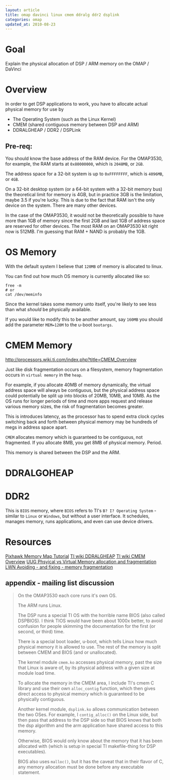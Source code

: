 ```yaml
---
layout: article
title: omap davinci linux cmem ddralg ddr2 dsplink
categories: omap
updated_at: 2010-08-23
---
```

Goal
====

Explain the physical allocation of DSP / ARM memory on the OMAP / DaVinci

Overview
====
In order to get DSP applications to work, you have to allocate actual physical memory for use by

  * The Operating System (such as the Linux Kernel)
  * CMEM (shared contiguous memory between DSP and ARM)
  * DDRALGHEAP / DDR2 / DSPLink

Pre-req:
-----

You should know the base address of the RAM device. For the OMAP3530, for example, the RAM starts at `0x80000000`, which is `2048MB`, or `2GB`.

The address space for a 32-bit system is up to `0xFFFFFFFF`, which is `4096MB`, or `4GB`.

On a 32-bit desktop system (or a 64-bit system with a 32-bit memory bus) the theoretical limit for memory is 4GB, but in practice 3GB is the limitation, maybe 3.5 if you're lucky. This is due to the fact that RAM isn't the only device on the system. There are many other devices.

In the case of the OMAP3530, it would not be theoretically possible to have more than 1GB of memory since the first 2GB and last 1GB of address space are reserved for other devices. The most RAM on an OMAP3530 kit right now is 512MB. I'm guessing that RAM + NAND is probably the 1GB.

OS Memory
====
With the default system I believe that `120MB` of memory is allocated to linux.

You can find out how much OS memory is currently allocated like so:

    free -m
    # or
    cat /dev/meminfo

Since the kernel takes some memory unto itself, you're likely to see less than what _should_ be physically available.

If you would like to modify this to be another amount, say `160MB` you should add the parameter `MEM=120M` to the u-boot `bootargs`.

CMEM Memory
====

http://processors.wiki.ti.com/index.php?title=CMEM_Overview

Just like disk fragmentation occurs on a filesystem, memory fragmentation occurs in `virtual memory` in the `heap`.

For example, if you allocate 40MB of memory dynamically, the virtual address space will always be contiguous, 
but the physical address space could potentially be split up into blocks of 20MB, 10MB, and 10MB.
As the OS runs for longer periods of time and more apps request and release various memory sizes, the risk of fragmentation becomes greater.

This is introduces latency, as the processor has to spend extra clock cycles switching back and forth between physical memory may be hundreds of megs in address space apart.

`CMEM` allocates memory which is guaranteed to be contiguous, not fragmented.
If you allocate 8MB, you get 8MB of physical memory. Period.

This memory is shared between the DSP and the ARM.

DDRALGOHEAP
====

DDR2
====

This is `BIOS` memory, where `BIOS` refers to TI's `B? I? Operating System` - similar to `Linux` or `Windows`, but without a user interface.
It schedules, manages memory, runs applications, and even can use device drivers.

Resources
=====

[Pixhawk Memory Map Tutorial](http://pixhawk.ethz.ch/tutorials/omap/dsplink/memorymap)
[TI wiki DDRALGHEAP](http://processors.wiki.ti.com/index.php?title=DDRALGHEAP)
[TI wiki CMEM Overview](http://processors.wiki.ti.com/index.php?title=CMEM_Overview)
[UUG Phsyical vs Virtual Memory allocation and fragmentation](http://uug.byu.edu/pipermail/uug-list/2010-August/004036.html)
[LWN Avoiding - and fixing - memory fragmentation](http://lwn.net/Articles/211505/)

appendix - mailing list discussion
------
> On the OMAP3530 each core runs it's own OS.
>
> The ARM runs Linux.
>
> The DSP runs a special TI OS with the horrible name BIOS (also called DSPBIOS).
> I think TIOS would have been about 1000x better, to avoid confusion for
> people skimming the documentation for the first (or second, or third) time.
>
> There is a special boot loader, u-boot, which tells Linux how much physical
> memory it is allowed to use.
> The rest of the memory is split between CMEM and BIOS (and or unallocated).
>
> The kernel module `cmem.ko` accesses physical memory, past the size that
> Linux is aware of, by its physical address with a given size at module load
> time.
>
> To allocate the memory in the CMEM area, I include TI's cmem C library and
> use their own `alloc_contig` function, which then gives direct access to
> physical memory which is guaranteed to be physically contiguous.
>
> Another kernel module, `dsplink.ko` allows communication between the two
> OSes. For example, I `contig_alloc()` on the Linux side, but then pass that
> address to the DSP side so that BIOS knows that both the dsp algorithm and
> the arm application have shared access to this memory.
>
> Otherwise, BIOS would only know about the memory that it has been allocated
> with (which is setup in special TI makefile-thing for DSP executables).
>
> BIOS also uses `malloc()`, but it has the caveat that in their flavor of C,
> any memory allocation must be done before any executable statement.
